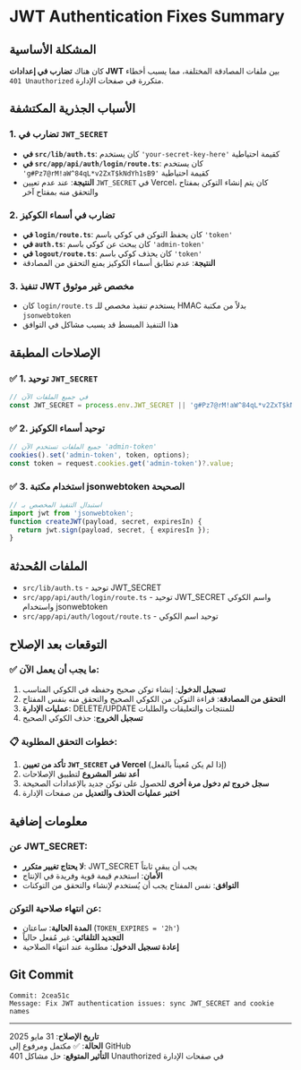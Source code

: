 # JWT Authentication Fixes Summary

## المشكلة الأساسية
كان هناك **تضارب في إعدادات JWT** بين ملفات المصادقة المختلفة، مما يسبب أخطاء `401 Unauthorized` متكررة في صفحات الإدارة.

## الأسباب الجذرية المكتشفة

### 1. تضارب في `JWT_SECRET`
- **في `src/lib/auth.ts`**: كان يستخدم `'your-secret-key-here'` كقيمة احتياطية
- **في `src/app/api/auth/login/route.ts`**: كان يستخدم `'g#Pz7@rM!aW^84qL*v2ZxT$kNdYh1sB9'` كقيمة احتياطية
- **النتيجة**: عند عدم تعيين `JWT_SECRET` في Vercel، كان يتم إنشاء التوكن بمفتاح والتحقق منه بمفتاح آخر

### 2. تضارب في أسماء الكوكيز
- **في `login/route.ts`**: كان يحفظ التوكن في كوكي باسم `'token'`
- **في `auth.ts`**: كان يبحث عن كوكي باسم `'admin-token'`
- **في `logout/route.ts`**: كان يحذف كوكي باسم `'token'`
- **النتيجة**: عدم تطابق أسماء الكوكيز يمنع التحقق من المصادقة

### 3. تنفيذ JWT مخصص غير موثوق
- كان `login/route.ts` يستخدم تنفيذ مخصص للـ HMAC بدلاً من مكتبة `jsonwebtoken`
- هذا التنفيذ المبسط قد يسبب مشاكل في التوافق

## الإصلاحات المطبقة

### ✅ 1. توحيد `JWT_SECRET`
```typescript
// في جميع الملفات الآن
const JWT_SECRET = process.env.JWT_SECRET || 'g#Pz7@rM!aW^84qL*v2ZxT$kNdYh1sB9';
```

### ✅ 2. توحيد أسماء الكوكيز
```typescript
// جميع الملفات تستخدم الآن 'admin-token'
cookies().set('admin-token', token, options);
const token = request.cookies.get('admin-token')?.value;
```

### ✅ 3. استخدام مكتبة jsonwebtoken الصحيحة
```typescript
// استبدال التنفيذ المخصص بـ
import jwt from 'jsonwebtoken';
function createJWT(payload, secret, expiresIn) {
  return jwt.sign(payload, secret, { expiresIn });
}
```

## الملفات المُحدثة
- `src/lib/auth.ts` - توحيد JWT_SECRET
- `src/app/api/auth/login/route.ts` - توحيد JWT_SECRET واسم الكوكي واستخدام jsonwebtoken
- `src/app/api/auth/logout/route.ts` - توحيد اسم الكوكي

## التوقعات بعد الإصلاح

### ✅ ما يجب أن يعمل الآن:
1. **تسجيل الدخول**: إنشاء توكن صحيح وحفظه في الكوكي المناسب
2. **التحقق من المصادقة**: قراءة التوكن من الكوكي الصحيح والتحقق منه بنفس المفتاح
3. **عمليات الإدارة**: DELETE/UPDATE للمنتجات والتعليقات والطلبات
4. **تسجيل الخروج**: حذف الكوكي الصحيح

### 📋 خطوات التحقق المطلوبة:
1. **تأكد من تعيين `JWT_SECRET` في Vercel** (إذا لم يكن مُعيناً بالفعل)
2. **أعد نشر المشروع** لتطبيق الإصلاحات
3. **سجل خروج ثم دخول مرة أخرى** للحصول على توكن جديد بالإعدادات الصحيحة
4. **اختبر عمليات الحذف والتعديل** من صفحات الإدارة

## معلومات إضافية

### عن JWT_SECRET:
- **لا يحتاج تغيير متكرر**: JWT_SECRET يجب أن يبقى ثابتاً
- **الأمان**: استخدم قيمة قوية وفريدة في الإنتاج
- **التوافق**: نفس المفتاح يجب أن يُستخدم لإنشاء والتحقق من التوكنات

### عن انتهاء صلاحية التوكن:
- **المدة الحالية**: ساعتان (`TOKEN_EXPIRES = '2h'`)
- **التجديد التلقائي**: غير مُفعل حالياً
- **إعادة تسجيل الدخول**: مطلوبة عند انتهاء الصلاحية

## Git Commit
```
Commit: 2cea51c
Message: Fix JWT authentication issues: sync JWT_SECRET and cookie names
```

---
**تاريخ الإصلاح**: 31 مايو 2025  
**الحالة**: ✅ مكتمل ومرفوع إلى GitHub  
**التأثير المتوقع**: حل مشاكل 401 Unauthorized في صفحات الإدارة